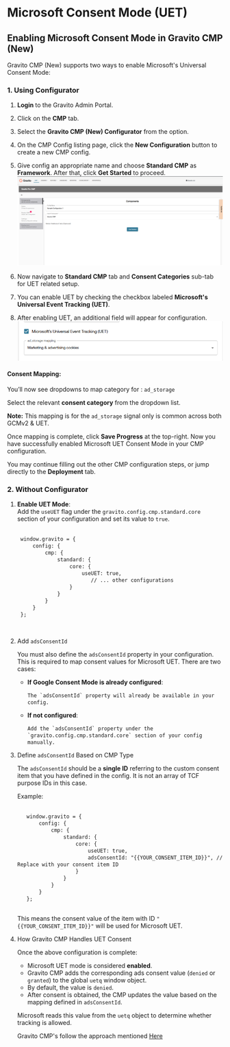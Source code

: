 # Microsoft Consent Mode (UET)

## Enabling Microsoft Consent Mode in Gravito CMP (New)

Gravito CMP (New) supports two ways to enable Microsoft's Universal Consent Mode:

### 1. Using Configurator

1. **Login** to the Gravito Admin Portal.
2. Click on the **CMP** tab.
3. Select the **Gravito CMP (New) Configurator** from the option.
4. On the CMP Config listing page, click the **New Configuration** button to create a new CMP config.
5. Give config an appropriate name and choose **Standard CMP** as **Framework**. After that, click **Get Started** to proceed.
        ![](../../img/configurator_setup.png)

6. Now navigate to **Standard CMP** tab and **Consent Categories** sub-tab for UET related setup.
7. You can enable UET by checking the checkbox labeled **Microsoft's Universal Event Tracking (UET)**.
8. After enabling UET, an additional field will appear for configuration.
    ![](../../img/uet_setup.png)

#### Consent Mapping:

You’ll now see dropdowns to map category for : `ad_storage`

Select the relevant **consent category** from the dropdown list.

**Note:** This mapping is for the `ad_storage` signal only is common across both GCMv2 & UET.

Once mapping is complete, click **Save Progress** at the top-right. Now you have successfully enabled Microsoft UET Consent Mode in your CMP configuration.

You may continue filling out the other CMP configuration steps, or jump directly to the **Deployment** tab.

### 2. Without Configurator

1.  **Enable UET Mode**:  
    Add the `useUET` flag under the `gravito.config.cmp.standard.core` section of your configuration and set its value to `true`.

     <pre><code>
     window.gravito = {
         config: {
             cmp: {
                 standard: {
                     core: {
                         useUET: true,
                            // ... other configurations
                     }
                 }
             }
         }
     };
     
     </code></pre>

2.  Add `adsConsentId`

    You must also define the `adsConsentId` property in your configuration. This is required to map consent values for Microsoft UET. There are two cases:

    - **If Google Consent Mode is already configured**:

          The `adsConsentId` property will already be available in your config.

    - **If not configured**:

          Add the `adsConsentId` property under the `gravito.config.cmp.standard.core` section of your config manually.


3.  Define `adsConsentId` Based on CMP Type

    The `adsConsentId` should be a **single ID** referring to the custom consent item that you have defined in the config. It is not an array of TCF purpose IDs in this case.

      Example:
      <pre><code>
       window.gravito = {
           config: {
               cmp: {
                   standard: {
                       core: {
                           useUET: true,
                           adsConsentId: "{{YOUR_CONSENT_ITEM_ID}}", // Replace with your consent item ID
                       }
                   }
               }
           }
       };
      </code></pre>

      This means the consent value of the item with ID `"{{YOUR_CONSENT_ITEM_ID}}"` will be used for Microsoft UET.

4.  How Gravito CMP Handles UET Consent

    Once the above configuration is complete:

    - Microsoft UET mode is considered **enabled**.
    - Gravito CMP adds the corresponding ads consent value (`denied` or `granted`) to the global `uetq` window object.
    - By default, the value is `denied`.
    - After consent is obtained, the CMP updates the value based on the mapping defined in `adsConsentId`.

    Microsoft reads this value from the `uetq` object to determine whether tracking is allowed.

    Gravito CMP's follow the approach mentioned [Here](https://help.ads.microsoft.com/#apex/ads/en/60119/1-500)
